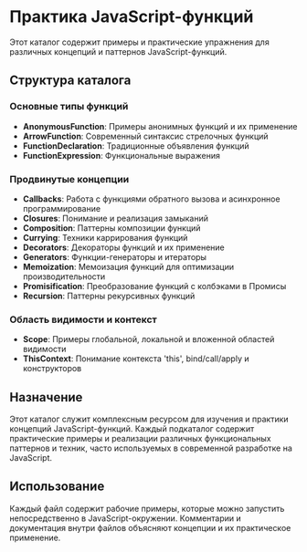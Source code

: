 # Практика JavaScript-функций

Этот каталог содержит примеры и практические упражнения для различных концепций и паттернов JavaScript-функций.

## Структура каталога

### Основные типы функций
- **AnonymousFunction**: Примеры анонимных функций и их применение
- **ArrowFunction**: Современный синтаксис стрелочных функций
- **FunctionDeclaration**: Традиционные объявления функций
- **FunctionExpression**: Функциональные выражения

### Продвинутые концепции
- **Callbacks**: Работа с функциями обратного вызова и асинхронное программирование
- **Closures**: Понимание и реализация замыканий
- **Composition**: Паттерны композиции функций
- **Currying**: Техники каррирования функций
- **Decorators**: Декораторы функций и их применение
- **Generators**: Функции-генераторы и итераторы
- **Memoization**: Мемоизация функций для оптимизации производительности
- **Promisification**: Преобразование функций с колбэками в Промисы
- **Recursion**: Паттерны рекурсивных функций

### Область видимости и контекст
- **Scope**: Примеры глобальной, локальной и вложенной областей видимости
- **ThisContext**: Понимание контекста 'this', bind/call/apply и конструкторов

## Назначение

Этот каталог служит комплексным ресурсом для изучения и практики концепций JavaScript-функций. Каждый подкаталог содержит практические примеры и реализации различных функциональных паттернов и техник, часто используемых в современной разработке на JavaScript.

## Использование

Каждый файл содержит рабочие примеры, которые можно запустить непосредственно в JavaScript-окружении. Комментарии и документация внутри файлов объясняют концепции и их практическое применение.